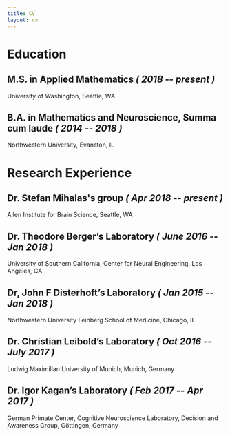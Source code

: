 ```yaml
---
title: CV
layout: cv
---
```


# Education

## M.S. in Applied Mathematics    *( 2018 -- present )*

University of Washington, Seattle, WA


## B.A. in Mathematics and Neuroscience, Summa cum laude     *( 2014 -- 2018 )*

Northwestern University, Evanston, IL


# Research Experience

## Dr. Stefan Mihalas's group  *( Apr 2018 -- present )*

Allen Institute for Brain Science, Seattle, WA


## Dr. Theodore Berger’s Laboratory  *( June 2016 -- Jan 2018 )*

University of Southern California, Center for Neural Engineering, Los Angeles, CA


## Dr, John F Disterhoft’s Laboratory  *( Jan 2015 -- Jan 2018 )*

Northwestern University Feinberg School of Medicine, Chicago, IL


## Dr. Christian Leibold’s Laboratory  *( Oct 2016 -- July 2017 )*

Ludwig Maximilian University of Munich, Munich, Germany


## Dr. Igor Kagan’s Laboratory  *( Feb 2017 -- Apr 2017 )*

German Primate Center, Cognitive Neuroscience Laboratory, Decision and Awareness Group, Göttingen, Germany
